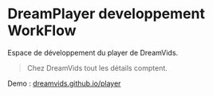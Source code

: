 # DreamPlayer developpement WorkFlow

Espace de développement du player de DreamVids.

> Chez DreamVids tout les détails comptent.

Demo : [dreamvids.github.io/player](http://dreamvids.github.io/player/)